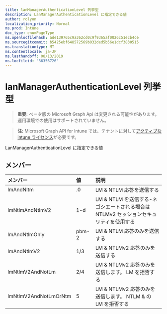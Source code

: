 ```yaml
---
title: lanManagerAuthenticationLevel 列挙型
description: LanManagerAuthenticationLevel に指定できる値
author: rolyon
localization_priority: Normal
ms.prod: Intune
doc_type: enumPageType
ms.openlocfilehash: ade139765c9a362cd0c9f9365af0026c51ecb4ce
ms.sourcegitcommit: b5425ebf648572569b032ded5b56e1dcf3830515
ms.translationtype: MT
ms.contentlocale: ja-JP
ms.lasthandoff: 08/13/2019
ms.locfileid: "36356726"
---
```

# <a name="lanmanagerauthenticationlevel-enum-type"></a>lanManagerAuthenticationLevel 列挙型

> **重要:** ベータ版の Microsoft Graph Api は変更される可能性があります。運用環境での使用はサポートされていません。

> **注:** Microsoft Graph API for Intune では、テナントに対して[アクティブな intune ライセンス](https://go.microsoft.com/fwlink/?linkid=839381)が必要です。

LanManagerAuthenticationLevel に指定できる値

## <a name="members"></a>メンバー
|メンバー|値|説明|
|:---|:---|:---|
|lmAndNltm|.0|LM & NTLM 応答を送信する|
|lmNtlmAndNtlmV2|1-d|LM & NTLM を送信する-ネゴシエートされる場合は NTLMv2 セッションセキュリティを使用する|
|lmAndNtlmOnly|pbm-2|LM & NTLM 応答のみを送信する|
|lmAndNtlmV2|1/3|LM & NTLMv2 応答のみを送信する|
|lmNtlmV2AndNotLm|2/4|LM & NTLMv2 応答のみを送信します。 LM を拒否する|
|lmNtlmV2AndNotLmOrNtm|5|LM & NTLMv2 応答のみを送信します。 NTLM & の LM を拒否する|



